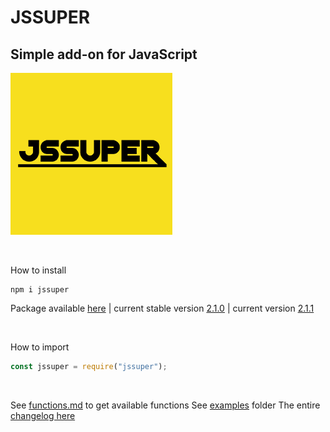 # JSSUPER

## Simple add-on for JavaScript

![JSSuper logo](https://github.com/thainanluiz/JSSuper/blob/main/images/logos/jssuper259x259.png "Logo JSSuper")

<br>

How to install

```shell
npm i jssuper
```

Package available [here] | current stable version [2.1.0] | current version [2.1.1]

<br>

How to import

```js
const jssuper = require("jssuper");
```

<br>

See [functions.md] to get available functions
See [examples] folder
The entire [changelog here]

[functions.md]: https://github.com/thainanluiz/JSSuper/blob/main/FUNCTIONS.md
[here]: https://www.npmjs.com/package/jssuper
[examples]: https://github.com/thainanluiz/JSSuper/blob/main/examples/
[changelog here]: https://github.com/thainanluiz/JSSuper/blob/main/CHANGELOG.md
[2.1.0]: https://www.npmjs.com/package/jssuper/v/2.1.0
[2.1.1]: https://www.npmjs.com/package/jssuper/v/2.1.1
